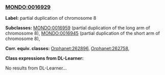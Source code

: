 
### [MONDO:0016929](http://purl.obolibrary.org/obo/MONDO_0016929)
**Label:** partial duplication of chromosome 8

**Subclasses:** [MONDO:0016959](http://purl.obolibrary.org/obo/MONDO_0016959) (partial duplication of the long arm of chromosome 8), [MONDO:0016945](http://purl.obolibrary.org/obo/MONDO_0016945) (partial duplication of the short arm of chromosome 8), 

**Corr. equiv. classes:** [Orphanet:262896](http://www.orpha.net/ORDO/Orphanet_262896), [Orphanet:262758](http://www.orpha.net/ORDO/Orphanet_262758), 

**Class expressions from DL-Learner:**

No results from DL-Learner...




